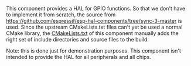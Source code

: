 This component provides a HAL for GPIO functions. So that we don't have to implement it from scratch, the source from https://github.com/espressif/esp-hal-components/tree/sync-3-master is used. Since the upstream CMakeLists.txt files can't yet be used a normal CMake library, the [CMakeLists.txt](CMakeLists.txt) of this component manually adds the right set of include directories and source files to the build.

Note: this is done just for demonstration purposes. This component isn't intended to provide the HAL for all peripherals and all chips.
